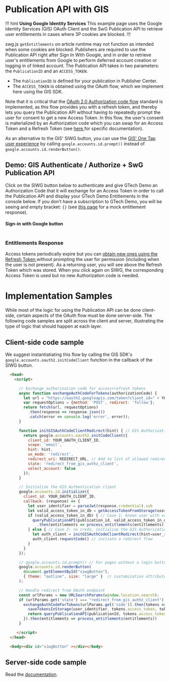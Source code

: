 <script src="https://accounts.google.com/gsi/client"></script>


# Publication API with GIS

!!! hint **Using Google Identity Services**
This example page uses the Google Identity Services (GIS) OAuth Client and the SwG Publication API to retrieve user entitlements in cases where 3P cookies are blocked.
!!!

swg.js `getEntitlements` on article runtime may not function as intended when some cookies are blocked. Publishers are required to use the Publication API right after Sign In With Google, and in order to retrieve user's entitlements from Google to perform deferred account creation or logging in of linked account. The Publication API takes in two parameters: the `PublicationID` and an `ACCESS_TOKEN`.



*   The `PublicationID` is defined for your publication in Publisher Center.
*   The `ACCESS_TOKEN` is obtained using the OAuth flow, which we implement here using the GIS SDK.

Note that it is critical that the [OAuth 2.0 Authorization code flow](https://www.ietf.org/rfc/rfc6749.txt) standard is implemented, as this flow provides you with a refresh token, and thereby lets you query the Publication API without having to repeatedly prompt the user for consent to get a new Access Token. In this flow, the user's consent is materialized by an Authorization code which you can swap for an Access Token and a Refresh Token (see [here ](https://developers.google.com/identity/protocols/oauth2/web-server#handlingresponse)for specific documentation).

As an alternative to the GIS' SIWG button, you can use the [GIS' One Tap user experience](https://developers.google.com/identity/gsi/web/guides/features) by calling `google.accounts.id.prompt()` instead of `google.accounts.id.renderButton()`.


## Demo: GIS Authenticate / Authorize + SwG Publication API

Click on the SIWG button below to authenticate and give GTech Demo an Authorization Code that it will exchange for an Access Token in order to call the Publication API and display your GTech Demo Entitlements in the console below. If you don't have a subscription to GTech Demo, you will be seeing and empty bracket: `{}` (see [this page](https://github.com/subscriptions-project/swg-js/blob/main/docs/entitlements-flow.md#entitlement-response) for a mock entitlement response).

#### Sign-in with Google button

<div style="display:flex;">
  <div id="siwgButton"></div>
  <div id="entitlementsPlans"></div>
  <div id="revokeButton" style="padding-left: 5px;"></div>
  <div id="refreshButton" style="padding-left: 5px;"></div>
  <div id="accessToken" style="padding-left: 5px;"></div>
</div>

<div id="GISOutput"></div>



### Entitlements Response

Access tokens periodically expire but you can [obtain new ones using the Refresh Token ](https://developers.google.com/identity/protocols/oauth2/web-server#offline)without prompting the user for permission (including when the user is not present). As a returning user, you will see above the Refresh Token which was stored. When you click again on SIWG, the corresponding Access Token is used but no new Authorization code is needed.


# Implementation Samples

While most of the logic for using the Publication API can be done client-side,
certain aspects of the OAuth flow must be done server-side. The following code
samples are split across the client and server, illustrating the type of logic
that should happen at each layer.

## Client-side code sample

We suggest instantiatiating this flow by calling the GIS SDK's `google.accounts.oauth2.initCodeClient` function in the callback of the SIWG button.


```html
  <head>
    <script>

      // Exchange authorization code for access+refresh tokens
      async function exchangeAuthCodeForTokens(authorizationCode) {
        let url = "https://oauth2.googleapis.com/token?client_id=" + YOUR_OAUTH_CLIENT_ID + "&client_secret=" + YOUR_OAUTH_CLIENT_SECRET + "&code=" + authorizationCode + "&grant_type=authorization_code&redirect_uri=" + REDIRECT_URL
        var requestOptions = {method: 'POST', redirect: 'follow'};
        return fetch(url, requestOptions)
          .then(response => response.json())
          .catch(error => console.log('error', error));
      }

      function initGISAuthCodeClientRedirect(hint) { // GIS Authorization client
        return google.accounts.oauth2.initCodeClient({
          client_id: YOUR_OAUTH_CLIENT_ID,
          scope: 'email',
          hint: hint,
          ux_mode: 'redirect',
          redirect_uri: REDIRECT_URL, // Add to list of allowed redirects in Cloud Console
          state: 'redirect_from_gis_authz_client',
          select_account: false
        });
      }

      // Initialise the GIS Authentication client
      google.accounts.id.initialize({
        client_id: YOUR_OAUTH_CLIENT_ID,
        callback: (response) => {
          let user_identifier = parseJwt(response.credential).sub
          let valid_access_token_in_db = getAccessTokenFromStorage(user_identifier)
          if (valid_access_token_in_db) { // Case 1: known user with valid token
            queryPublicationAPI(publication_id, valid_access_token_in_db)
              .then(entitlements => process_entitlements(entitlements))
          } else { // Case 2: no creds, initialise the GIS Authorization client
            let auth_client = initGISAuthCodeClientRedirect(hint=user_identifier)
            auth_client.requestCode() // initiate a redirect flow
          }
        }
      });

      // google.accounts.id.prompt() // For pages without a login button, use One Tap
      google.accounts.id.renderButton(
        document.getElementById("siwgButton"),
        { theme: "outline", size: "large" }  // customization attributes
      );

      // Handle redirect from OAuth endpoint
      const urlParams = new URLSearchParams(window.location.search);
      if (urlParams.get('state') === "redirect_from_gis_authz_client") {
        exchangeAuthCodeForTokens(urlParams.get('code')).then(tokens => {
          saveTokensInStorage(user_identifier, tokens.access_token, tokens.refresh_token)
          return queryPublicationAPI(publicationId, tokens.access_token)
        }).then(entitlements => process_entitlements(entitlements))
      }

     </script>
  </head>

  <body><div id="siwgButton" ></div></body>
```

## Server-side code sample

Read the [documentation](https://developers.google.com/news/subscribe/reference/publication-api).
